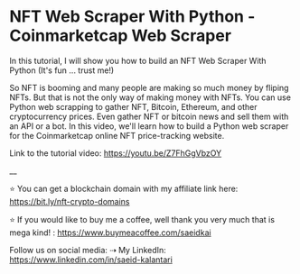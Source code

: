 # NFT Web Scraper With Python - Coinmarketcap Web Scraper
In this tutorial, I will show you how to build an NFT Web Scraper With Python (It's fun ... trust me!)

So NFT is booming and many people are making so much money by fliping NFTs. But that is not the only way of making money with NFTs. You can use Python web scrapping to gather NFT, Bitcoin, Ethereum, and other cryptocurrency prices. Even gather NFT or bitcoin news and sell them with an API or a bot. In this video, we'll learn how to build a Python web scraper for the Coinmarketcap online NFT price-tracking website. 

Link to the tutorial video: https://youtu.be/Z7FhGgVbzOY

__

⭐️ You can get a blockchain domain with my affiliate link here: https://bit.ly/nft-crypto-domains

⭐️ If you would like to buy me a coffee, well thank you very much that is mega kind! : https://www.buymeacoffee.com/saeidkai


Follow us on social media:
⇢ My LinkedIn: https://www.linkedin.com/in/saeid-kalantari
